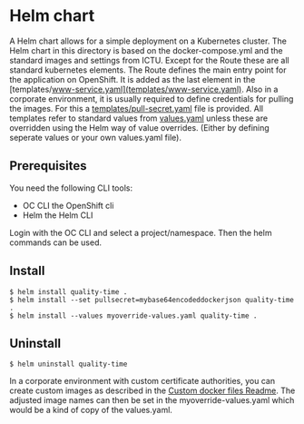 # Helm chart

A Helm chart allows for a simple deployment on a Kubernetes cluster. The Helm chart in this directory is based on the docker-compose.yml and the standard images and settings from ICTU.
Except for the Route these are all standard kubernetes elements. The Route defines the main entry point for the application on OpenShift. It is added as the last element in the [templates/www-service.yaml](templates/www-service.yaml).
Also in a corporate environment, it is usually required to define credentials for pulling the images. For this a [templates/pull-secret.yaml](templates/pull-secret.yaml) file is provided.
All templates refer to standard values from [values.yaml](values.yaml) unless these are overridden using the Helm way of value overrides. (Either by defining seperate values or your own values.yaml file).

## Prerequisites

You need the following CLI tools:

+ OC CLI the OpenShift cli
+ Helm the Helm CLI

Login with the OC CLI and select a project/namespace. Then the helm commands can be used.

## Install

```console
$ helm install quality-time .
$ helm install --set pullsecret=mybase64encodeddockerjson quality-time .
$ helm install --values myoverride-values.yaml quality-time .
```

## Uninstall

```console
$ helm uninstall quality-time
```

In a corporate environment with custom certificate authorities, you can create custom images as described in the [Custom docker files Readme](../dockerfiles/README.md).
The adjusted image names can then be set in the myoverride-values.yaml which would be a kind of copy of the values.yaml.
